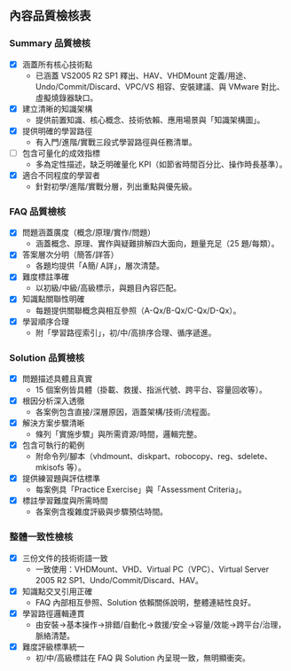 ## 內容品質檢核表

### Summary 品質檢核
- [x] 涵蓋所有核心技術點
  - 已涵蓋 VS2005 R2 SP1 釋出、HAV、VHDMount 定義/用途、Undo/Commit/Discard、VPC/VS 相容、安裝建議、與 VMware 對比、虛擬燒錄器缺口。
- [x] 建立清晰的知識架構
  - 提供前置知識、核心概念、技術依賴、應用場景與「知識架構圖」。
- [x] 提供明確的學習路徑
  - 有入門/進階/實戰三段式學習路徑與任務清單。
- [ ] 包含可量化的成效指標
  - 多為定性描述，缺乏明確量化 KPI（如節省時間百分比、操作時長基準）。
- [x] 適合不同程度的學習者
  - 針對初學/進階/實戰分層，列出重點與優先級。

### FAQ 品質檢核
- [x] 問題涵蓋廣度（概念/原理/實作/問題）
  - 涵蓋概念、原理、實作與疑難排解四大面向，題量充足（25 題/每類）。
- [x] 答案層次分明（簡答/詳答）
  - 各題均提供「A簡/ A詳」，層次清楚。
- [x] 難度標註準確
  - 以初級/中級/高級標示，與題目內容匹配。
- [x] 知識點關聯性明確
  - 每題提供關聯概念與相互參照（A-Qx/B-Qx/C-Qx/D-Qx）。
- [x] 學習順序合理
  - 附「學習路徑索引」，初/中/高排序合理、循序遞進。

### Solution 品質檢核
- [x] 問題描述具體且真實
  - 15 個案例皆具體（掛載、救援、指派代號、跨平台、容量回收等）。
- [x] 根因分析深入透徹
  - 各案例包含直接/深層原因，涵蓋架構/技術/流程面。
- [x] 解決方案步驟清晰
  - 條列「實施步驟」與所需資源/時間，邏輯完整。
- [x] 包含可執行的範例
  - 附命令列/腳本（vhdmount、diskpart、robocopy、reg、sdelete、mkisofs 等）。
- [x] 提供練習題與評估標準
  - 每案例具「Practice Exercise」與「Assessment Criteria」。
- [x] 標註學習難度與所需時間
  - 各案例含複雜度評級與步驟預估時間。

### 整體一致性檢核
- [x] 三份文件的技術術語一致
  - 一致使用：VHDMount、VHD、Virtual PC（VPC）、Virtual Server 2005 R2 SP1、Undo/Commit/Discard、HAV。
- [x] 知識點交叉引用正確
  - FAQ 內部相互參照、Solution 依賴關係說明，整體連結性良好。
- [x] 學習路徑邏輯連貫
  - 由安裝→基本操作→排錯/自動化→救援/安全→容量/效能→跨平台/治理，脈絡清楚。
- [x] 難度評級標準統一
  - 初/中/高級標註在 FAQ 與 Solution 內呈現一致，無明顯衝突。